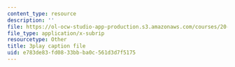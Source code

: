 ```yaml
---
content_type: resource
description: ''
file: https://ol-ocw-studio-app-production.s3.amazonaws.com/courses/20-020-introduction-to-biological-engineering-design-spring-2009/e783de83fd0833bbba0c561d3d7f5175_gTtZrPy_SzQ.srt
file_type: application/x-subrip
resourcetype: Other
title: 3play caption file
uid: e783de83-fd08-33bb-ba0c-561d3d7f5175
---
```


